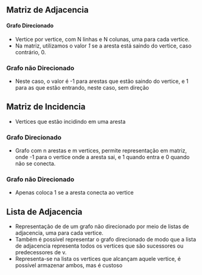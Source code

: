 ## Matriz de Adjacencia
#### Grafo Direcionado
- Vertice por vertice, com N linhas e N colunas, uma para cada vertice. 
- Na matriz, utilizamos o valor *1* se a aresta está saindo do vertice, caso contrário, 0.
### Grafo não Direcionado
- Neste caso, o valor é -1 para arestas que estão saindo do vertice, e 1 para as que estão entrando, neste caso, sem direção
## Matriz de Incidencia
- Vertices que estão incidindo em uma aresta
### Grafo Direcionado
- Grafo com n arestas e m vertices, permite representação em matriz, onde -1 para o vertice onde a aresta sai, e 1 quando entra e 0 quando não se conecta.
### Grafo não Direcionado
- Apenas coloca 1 se a aresta conecta ao vertice
## Lista de Adjacencia
- Representação de de um grafo não direcionado por meio de listas de adjacencia, uma para cada vertice.
- Também é possível representar o grafo direcionado de modo que a lista de adjacencia representa todos os vertices que são sucessores ou predecessores de v.
- Representa-se na lista os vertices que alcançam aquele vertice, é possível armazenar ambos, mas é custoso